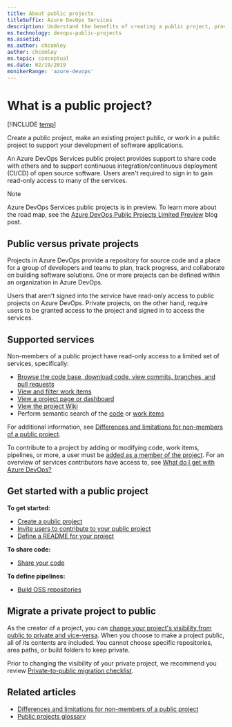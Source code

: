 ```yaml
---
title: About public projects 
titleSuffix: Azure DevOps Services
description: Understand the benefits of creating a public project, provide anonymous users ability to view your projects.
ms.technology: devops-public-projects
ms.assetid: 
ms.author: chcomley
author: chcomley
ms.topic: conceptual
ms.date: 02/19/2019
monikerRange: 'azure-devops'
---
```


# What is a public project?

[!INCLUDE [temp](includes/version-public-projects.md)]  

Create a public project, make an existing project public, or work in a public project to support your development of software applications.  

An Azure DevOps Services public project provides support to share code with others and to support continuous integration/continuous deployment (CI/CD) of open source software. Users aren't required to sign in to gain read-only access to many of the services.  

> [!NOTE]
> Azure DevOps Services public projects is in preview. To learn more about the road map, see the [Azure DevOps Public Projects Limited Preview](https://blogs.msdn.microsoft.com/devops/2018/04/27/vsts-public-projects-limited-preview/) blog post.

## Public versus private projects

Projects in Azure DevOps provide a repository for source code and a place for a group of developers and teams to plan, track progress, and collaborate on building software solutions. One or more projects can be defined within an organization in Azure DevOps.  

Users that aren't signed into the service have read-only access to public projects on Azure DevOps. Private projects, on the other hand, require users to be granted access to the project and signed in to access the services.

## Supported services  

Non-members of a public project have read-only access to a limited set of services, specifically:

* [Browse the code base, download code, view commits, branches, and pull requests](browse-code-public.md)
* [View and filter work items](view-filter-work-items-public.md)
* [View a project page or dashboard](view-project-dashboard-public.md)
* [View the project Wiki](view-wiki-public.md) 
* Perform semantic search of the [code](code-search-public.md) or [work items](work-item-search-public.md) 

For additional information, see [Differences and limitations for non-members of a public project](feature-differences.md).

To contribute to a project by adding or modifying code, work items, pipelines, or more, a user must be [added as a member of the project](invite-users-public.md). For an overview of services contributors have access to, see [What do I get with Azure DevOps?](../../user-guide/services.md)

## Get started with a public project  

**To get started:**
* [Create a public project](create-public-project.md)
* [Invite users to contribute to your public project](invite-users-public.md)
* [Define a README for your project](../projects/project-vision-status.md)

**To share code:**
* [Share your code](../../repos/git/gitquickstart.md)

**To define pipelines:** 
* [Build OSS repositories](../../pipelines/build/ci-public.md?toc=/azure/devops/organizations/public/toc.json&bc=/azure/devops/organizations/public/breadcrumb/toc.json)

## Migrate a private project to public

As the creator of a project, you can [change your project's visibility from public to private and vice-versa](make-project-public.md). When you choose to make a project public, all of its contents are included. You cannot choose specific repositories, area paths, or build folders to keep private. 

Prior to changing the visibility of your private project, we recommend you review [Private-to-public migration checklist](migration-checklist.md).

## Related articles

- [Differences and limitations for non-members of a public project](feature-differences.md)
- [Public projects glossary](glossary-public.md)


